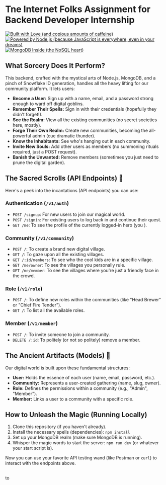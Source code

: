 # Tne Internet Folks Assignment for Backend Developer Internship 

[![Built with Love (and copious amounts of caffeine)](https://img.shields.io/badge/built%20with-love%20%26%20%E2%98%B9-ff69b4.svg)](https://github.com/your-github-handle)
[![Powered by Node.js (because JavaScript is everywhere, even in your dreams)](https://img.shields.io/badge/powered%20by-Node.js-green.svg)](https://nodejs.org/)
[![MongoDB Inside (the NoSQL heart)](https://img.shields.io/badge/MongoDB-Goes%20Brrr-orange.svg)](https://www.mongodb.com/)



## What Sorcery Does It Perform? 

This backend, crafted with the mystical arts of Node.js, MongoDB, and a pinch of Snowflake ID generation, handles all the heavy lifting for our community platform. It lets users:

* **Become a User:** Sign up with a name, email, and a password strong enough to ward off digital goblins.
* **Remember Their Spells:** Sign in with their credentials (hopefully they didn't forget!).
* **See the Realm:** View all the existing communities (no secret societies here, mostly).
* **Forge Their Own Realm:** Create new communities, becoming the all-powerful admin (cue dramatic thunder).
* **Know the Inhabitants:** See who's hanging out in each community.
* **Invite New Souls:** Add other users as members (no summoning rituals required, just a POST request).
* **Banish the Unwanted:** Remove members (sometimes you just need to prune the digital garden).

## The Sacred Scrolls (API Endpoints) 📜

Here's a peek into the incantations (API endpoints) you can use:

### Authentication (`/v1/auth`)

* `POST /signup`: For new users to join our magical world.
* `POST /signin`: For existing users to log back in and continue their quest.
* `GET /me`: To see the profile of the currently logged-in hero (you ).

### Community (`/v1/community`)

* `POST /`: To create a brand new digital village.
* `GET /`: To gaze upon all the existing villages.
* `GET /:id/members`: To see who the cool kids are in a specific village.
* `GET /me/owner`: To see the villages you personally rule.
* `GET /me/member`: To see the villages where you're just a friendly face in the crowd.

### Role (`/v1/role`)

* `POST /`: To define new roles within the communities (like "Head Brewer" or "Chief Fire Tender").
* `GET /`: To list all the available roles.

### Member (`/v1/member`)

* `POST /`: To invite someone to join a community.
* `DELETE /:id`: To politely (or not so politely) remove a member.

## The Ancient Artifacts (Models) 🏺

Our digital world is built upon these fundamental structures:

* **User:** Holds the essence of each user (name, email, password, etc.).
* **Community:** Represents a user-created gathering (name, slug, owner).
* **Role:** Defines the permissions within a community (e.g., "Admin", "Member").
* **Member:** Links a user to a community with a specific role.

## How to Unleash the Magic (Running Locally) 

1.  Clone this repository (if you haven't already).
2.  Install the necessary spells (dependencies): `npm install`
3.  Set up your MongoDB realm (make sure MongoDB is running).
4.  Whisper the magic words to start the server: `npm run dev` (or whatever your start script is).

Now you can use your favorite API testing wand (like Postman or `curl`) to interact with the endpoints above.

## 

 to 

